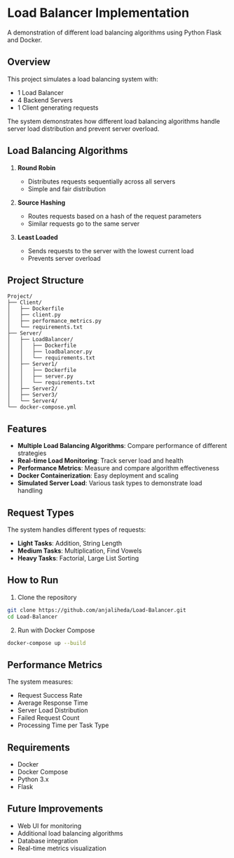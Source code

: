 # Load Balancer Implementation

A demonstration of different load balancing algorithms using Python Flask and Docker.

## Overview
This project simulates a load balancing system with:
- 1 Load Balancer
- 4 Backend Servers
- 1 Client generating requests

The system demonstrates how different load balancing algorithms handle server load distribution and prevent server overload.

## Load Balancing Algorithms
1. **Round Robin**
   - Distributes requests sequentially across all servers
   - Simple and fair distribution

2. **Source Hashing**
   - Routes requests based on a hash of the request parameters
   - Similar requests go to the same server

3. **Least Loaded**
   - Sends requests to the server with the lowest current load
   - Prevents server overload

## Project Structure
```
Project/
├── Client/
│   ├── Dockerfile
│   ├── client.py
│   ├── performance_metrics.py
│   └── requirements.txt
├── Server/
│   ├── LoadBalancer/
│   │   ├── Dockerfile
│   │   ├── loadbalancer.py
│   │   └── requirements.txt
│   ├── Server1/
│   │   ├── Dockerfile
│   │   ├── server.py
│   │   └── requirements.txt
│   ├── Server2/
│   ├── Server3/
│   └── Server4/
└── docker-compose.yml
```

## Features
- **Multiple Load Balancing Algorithms**: Compare performance of different strategies
- **Real-time Load Monitoring**: Track server load and health
- **Performance Metrics**: Measure and compare algorithm effectiveness
- **Docker Containerization**: Easy deployment and scaling
- **Simulated Server Load**: Various task types to demonstrate load handling

## Request Types
The system handles different types of requests:
- **Light Tasks**: Addition, String Length
- **Medium Tasks**: Multiplication, Find Vowels
- **Heavy Tasks**: Factorial, Large List Sorting

## How to Run
1. Clone the repository
```bash
git clone https://github.com/anjaliheda/Load-Balancer.git
cd Load-Balancer
```

2. Run with Docker Compose
```bash
docker-compose up --build
```

## Performance Metrics
The system measures:
- Request Success Rate
- Average Response Time
- Server Load Distribution
- Failed Request Count
- Processing Time per Task Type

## Requirements
- Docker
- Docker Compose
- Python 3.x
- Flask

## Future Improvements
- Web UI for monitoring
- Additional load balancing algorithms
- Database integration
- Real-time metrics visualization
